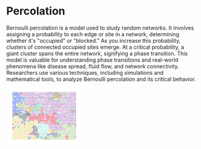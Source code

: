 # Percolation
Bernoulli percolation is a model used to study random networks. It involves assigning a probability to each edge or site in a network, determining whether it's "occupied" or "blocked." As you increase this probability, clusters of connected occupied sites emerge. At a critical probability, a giant cluster spans the entire network, signifying a phase transition. This model is valuable for understanding phase transitions and real-world phenomena like disease spread, fluid flow, and network connectivity. Researchers use various techniques, including simulations and mathematical tools, to analyze Bernoulli percolation and its critical behavior.

<img src="https://github.com/xan656/Percolation/blob/main/Graph1.png" alt="Percolated at p = 0.7" width="200" height="150" />
